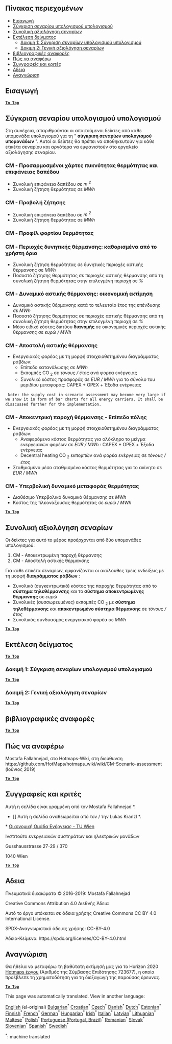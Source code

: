 <h2> Πίνακας περιεχομένων </h2><ul><li> <a href="#introduction">Εισαγωγή</a> </li><li> <a href="#Calculation-module-scenario-comparison">Σύγκριση σεναρίου υπολογισμού υπολογισμού</a> </li><li> <a href="#Overall-scenario-assessment">Συνολική αξιολόγηση σεναρίων</a> </li><li> <a href="#sample-run">Εκτέλεση δείγματος</a> <ul><li> <a href="#test-run-1-calculation-module-scenario-comparison">Δοκιμή 1: Σύγκριση σεναρίων υπολογισμού υπολογισμού</a> </li><li> <a href="#test-run-2-overall-scenario-assessment">Δοκιμή 2: Γενική αξιολόγηση σεναρίων</a> </li></ul></li><li> <a href="#references">βιβλιογραφικές αναφορές</a> </li><li> <a href="#how-to-cite">Πώς να αναφέρω</a> </li><li> <a href="#authors-and-reviewers">Συγγραφείς και κριτές</a> </li><li> <a href="#license">Αδεια</a> </li><li> <a href="#acknowledgement">Αναγνώριση</a> </li></ul><h2> Εισαγωγή </h2><p><ins> <code><strong><a href="#table-of-contents">To Top</a></strong></code> </ins> </p><h2> Σύγκριση σεναρίου υπολογισμού υπολογισμού </h2><p> Στη συνέχεια, απαριθμούνται οι απαιτούμενοι δείκτες από κάθε υπομονάδα υπολογισμού για τη &quot; <strong>σύγκριση σεναρίων υπολογισμού υπομονάδων</strong> &quot;. Αυτοί οι δείκτες θα πρέπει να αποθηκευτούν για κάθε ετικέτα σεναρίου και αργότερα να εμφανιστούν στο εργαλείο αξιολόγησης σεναρίου. </p><h3> CM - Προσαρμοσμένοι χάρτες πυκνότητας θερμότητας και επιφάνειας δαπέδου </h3><ul><li> Συνολική επιφάνεια δαπέδου σε <em><em>m <sup>2</sup></em></em> </li><li> Συνολική ζήτηση θερμότητας σε <em><em>MWh</em></em> </li></ul><h3> CM - Προβολή ζήτησης </h3><ul><li> Συνολική επιφάνεια δαπέδου σε <em><em>m <sup>2</sup></em></em> </li><li> Συνολική ζήτηση θερμότητας σε <em><em>MWh</em></em> </li></ul><h3> CM - Προφίλ φορτίου θερμότητας </h3><h3> CM - Περιοχές δυνητικής θέρμανσης: καθορισμένα από το χρήστη όρια </h3><ul><li> Συνολική ζήτηση θερμότητας σε δυνητικές περιοχές αστικής θέρμανσης σε <em><em>MWh</em></em> </li><li> Ποσοστό ζήτησης θερμότητας σε περιοχές αστικής θέρμανσης από τη συνολική ζήτηση θερμότητας στην επιλεγμένη περιοχή σε <em><em>%</em></em> </li></ul><h3> CM - Δυναμικό αστικής θέρμανσης: οικονομική εκτίμηση </h3><ul><li> Δυναμικό αστικής θέρμανσης κατά το τελευταίο έτος της επένδυσης σε <em><em>MWh</em></em> </li><li> Ποσοστό ζήτησης θερμότητας σε περιοχές αστικής θέρμανσης από τη συνολική ζήτηση θερμότητας στην επιλεγμένη περιοχή σε <em><em>%</em></em> </li><li> Μέσο ειδικό κόστος δικτύου <strong>διανομής</strong> σε οικονομικές περιοχές αστικής θέρμανσης σε <em><em>ευρώ / MWh</em></em> </li></ul><h3> CM - Αποστολή αστικής θέρμανσης </h3><ul><li> Ενεργειακός φορέας με τη μορφή στοιχειοθετημένου διαγράμματος ράβδων: <ul><li> Επίπεδο κατανάλωσης σε <em><em>MWh</em></em> </li><li> Εκπομπές CO <sub>2</sub> σε <em><em>τόνους / έτος</em></em> ανά φορέα ενέργειας </li><li> Συνολικό κόστος προσφοράς σε <em><em>EUR / MWh</em></em> για το σύνολο του μεριδίου μεταφοράς: CAPEX + OPEX + Έξοδα ενέργειας </li></ul></li></ul><pre> <code>Note: the supply cost in scenario assessment may become very large if we show it in form of bar charts for all energy carriers. It shall be disscussed further for the implementation.</code> </pre><h3> CM - Αποκεντρική παροχή θέρμανσης - Επίπεδο πόλης </h3><ul><li> Ενεργειακός φορέας με τη μορφή στοιχειοθετημένου διαγράμματος ράβδων: <ul><li> Αναφερόμενο κόστος θερμότητας για ολόκληρο το μείγμα ενεργειακών φορέων σε <em><em>EUR / MWh</em></em> : CAPEX + OPEX + Έξοδα ενέργειας </li><li> Decentral heating CO <sub>2</sub> εκπομπών ανά φορέα ενέργειας σε <em><em>τόνους / έτος</em></em> </li></ul></li><li> Σταθμισμένο μέσο σταθμισμένο κόστος θερμότητας για το ακίνητο σε <em><em>EUR / MWh</em></em> </li></ul><h3> CM - Υπερβολική δυναμικό μεταφοράς θερμότητας </h3><ul><li> Διαθέσιμο Υπερβολικό δυναμικό θέρμανσης σε <em><em>MWh</em></em> </li><li> Κόστος της πλεονάζουσας θερμότητας σε <em><em>ευρώ / MWh</em></em> </li></ul><p><ins> <code><strong><a href="#table-of-contents">To Top</a></strong></code> </ins> </p><h2> Συνολική αξιολόγηση σεναρίων </h2><p> Οι δείκτες για αυτό το μέρος προέρχονται από δύο υπομονάδες υπολογισμού: </p><ol><li> CM - Αποκεντρωμένη παροχή θέρμανσης </li><li> CM - Αποστολή αστικής θέρμανσης </li></ol><p> Για κάθε ετικέτα σεναρίων, εμφανίζονται οι ακόλουθες τρεις ενδείξεις με τη μορφή <strong>διαγράμματος ράβδων</strong> : </p><ul><li> Συνολικό (συγκεντρωτικό) κόστος της παροχής θερμότητας από το <strong>σύστημα τηλεθέρμανσης</strong> και το <strong>σύστημα</strong> <strong>αποκεντρωμένης θέρμανσης</strong> σε <em><em>ευρώ</em></em> </li><li> Συνολικές (συσσωρευμένες) εκπομπές CO <sub>2</sub> με <strong>σύστημα τηλεθέρμανσης</strong> και <strong>αποκεντρωμένο σύστημα θέρμανσης</strong> σε <em><em>τόνους / έτος</em></em> </li><li> Συνολικός συνδυασμός ενεργειακού φορέα σε <em><em>MWh</em></em> </li></ul><p><ins> <code><strong><a href="#table-of-contents">To Top</a></strong></code> </ins> </p><h2> Εκτέλεση δείγματος </h2><p><ins> <code><strong><a href="#table-of-contents">To Top</a></strong></code> </ins> </p><h3> Δοκιμή 1: Σύγκριση σεναρίων υπολογισμού υπολογισμού </h3><p><ins> <code><strong><a href="#table-of-contents">To Top</a></strong></code> </ins> </p><h3> Δοκιμή 2: Γενική αξιολόγηση σεναρίων </h3><p><ins> <code><strong><a href="#table-of-contents">To Top</a></strong></code> </ins> </p><h2> βιβλιογραφικές αναφορές </h2><p><ins> <code><strong><a href="#table-of-contents">To Top</a></strong></code> </ins> </p><h2> Πώς να αναφέρω </h2><p> Mostafa Fallahnejad, στο Hotmaps-Wiki, στη διεύθυνση https://github.com/HotMaps/hotmaps_wiki/wiki/CM-Scenario-assessment (Ιούνιος 2019) </p><p><ins> <code><strong><a href="#table-of-contents">To Top</a></strong></code> </ins> </p><h2> Συγγραφείς και κριτές </h2><p> Αυτή η σελίδα είναι γραμμένη από τον Mostafa Fallahnejad *. </p><ul><li> [] Αυτή η σελίδα αναθεωρείται από τον / την Lukas Kranzl *. </li></ul><p> * <a href="https://eeg.tuwien.ac.at/">Οικονομική Ομάδα Ενέργειας - TU Wien</a> </p><p> Ινστιτούτο ενεργειακών συστημάτων και ηλεκτρικών μονάδων </p><p> Gusshausstrasse 27-29 / 370 </p><p> 1040 Wien </p><p><ins> <code><strong><a href="#table-of-contents">To Top</a></strong></code> </ins> </p><h2> Αδεια </h2><p> Πνευματικά δικαιώματα © 2016-2019: Mostafa Fallahnejad </p><p> Creative Commons Attribution 4.0 Διεθνής Άδεια </p><p> Αυτό το έργο υπόκειται σε άδεια χρήσης Creative Commons CC BY 4.0 International License. </p><p> SPDX-Αναγνωριστικό άδειας χρήσης: CC-BY-4.0 </p><p> Άδεια-Κείμενο: https://spdx.org/licenses/CC-BY-4.0.html </p><h2> Αναγνώριση </h2><p> Θα ήθελα να μεταφέρω τη βαθύτατη εκτίμησή μας για το Horizon 2020 <a href="https://www.hotmaps-project.eu">Hotmaps έργου</a> (Αριθμός της Σύμβασης Επιδότησης 723677), η οποία προέβλεπε τη χρηματοδότηση για τη διεξαγωγή της παρούσας έρευνας. </p><p><ins> <code><strong><a href="#table-of-contents">To Top</a></strong></code> </ins> </p>

This page was automatically translated. View in another language:

[English](en-CM-Scenario-assessment) (el-original) [Bulgarian](bg-CM-Scenario-assessment)<sup>\*</sup> [Croatian](hr-CM-Scenario-assessment)<sup>\*</sup> [Czech](cs-CM-Scenario-assessment)<sup>\*</sup> [Danish](da-CM-Scenario-assessment)<sup>\*</sup> [Dutch](nl-CM-Scenario-assessment)<sup>\*</sup> [Estonian](et-CM-Scenario-assessment)<sup>\*</sup> [Finnish](fi-CM-Scenario-assessment)<sup>\*</sup> [French](fr-CM-Scenario-assessment)<sup>\*</sup> [German](de-CM-Scenario-assessment)<sup>\*</sup>  [Hungarian](hu-CM-Scenario-assessment)<sup>\*</sup> [Irish](ga-CM-Scenario-assessment)<sup>\*</sup> [Italian](it-CM-Scenario-assessment)<sup>\*</sup> [Latvian](lv-CM-Scenario-assessment)<sup>\*</sup> [Lithuanian](lt-CM-Scenario-assessment)<sup>\*</sup> [Maltese](mt-CM-Scenario-assessment)<sup>\*</sup> [Polish](pl-CM-Scenario-assessment)<sup>\*</sup> [Portuguese (Portugal, Brazil)](pt-CM-Scenario-assessment)<sup>\*</sup> [Romanian](ro-CM-Scenario-assessment)<sup>\*</sup> [Slovak](sk-CM-Scenario-assessment)<sup>\*</sup> [Slovenian](sl-CM-Scenario-assessment)<sup>\*</sup> [Spanish](es-CM-Scenario-assessment)<sup>\*</sup> [Swedish](sv-CM-Scenario-assessment)<sup>\*</sup> 

<sup>\*</sup>: machine translated
